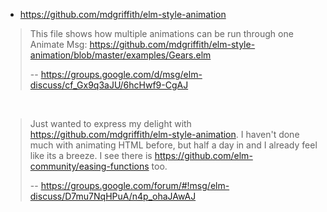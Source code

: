 - https://github.com/mdgriffith/elm-style-animation

>This file shows how multiple animations can be run through one Animate Msg:
https://github.com/mdgriffith/elm-style-animation/blob/master/examples/Gears.elm
>
>-- https://groups.google.com/d/msg/elm-discuss/cf_Gx9q3aJU/6hcHwf9-CgAJ

<br>

>Just wanted to express my delight with https://github.com/mdgriffith/elm-style-animation. I haven't done much with animating HTML before, but half a day in and I already feel like its a breeze. I see there is https://github.com/elm-community/easing-functions too.
>
>-- https://groups.google.com/forum/#!msg/elm-discuss/D7mu7NqHPuA/n4p_ohaJAwAJ
